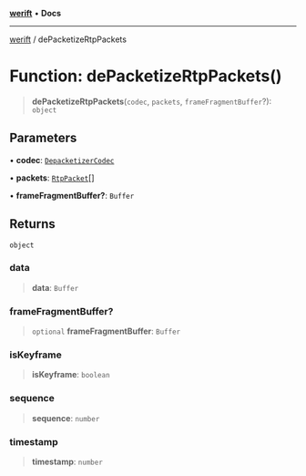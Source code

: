 [**werift**](../README.md) • **Docs**

***

[werift](../globals.md) / dePacketizeRtpPackets

# Function: dePacketizeRtpPackets()

> **dePacketizeRtpPackets**(`codec`, `packets`, `frameFragmentBuffer`?): `object`

## Parameters

• **codec**: [`DepacketizerCodec`](../type-aliases/DepacketizerCodec.md)

• **packets**: [`RtpPacket`](../classes/RtpPacket.md)[]

• **frameFragmentBuffer?**: `Buffer`

## Returns

`object`

### data

> **data**: `Buffer`

### frameFragmentBuffer?

> `optional` **frameFragmentBuffer**: `Buffer`

### isKeyframe

> **isKeyframe**: `boolean`

### sequence

> **sequence**: `number`

### timestamp

> **timestamp**: `number`
